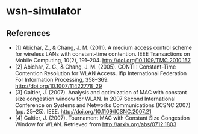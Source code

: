 # wsn-simulator

## References
  - [1] Abichar, Z., & Chang, J. M. (2011). A medium access control scheme for wireless LANs with constant-time contention. IEEE Transactions on Mobile Computing, 10(2), 191–204. http://doi.org/10.1109/TMC.2010.157
- [2] Abichar, Z. G., & Chang, J. M. (2005). CONTI : Constant-Time Contention Resolution for WLAN Access. Ifip International Federation For Information Processing, 358–369. http://doi.org/10.1007/11422778_29
- [3] Galtier, J. (2007). Analysis and optimization of MAC with constant size congestion window for WLAN. In 2007 Second International Conference on Systems and Networks Communications (ICSNC 2007) (pp. 25–25). IEEE. http://doi.org/10.1109/ICSNC.2007.21
- [4] Galtier, J. (2007). Tournament MAC with Constant Size Congestion Window for WLAN. Retrieved from http://arxiv.org/abs/0712.1803
